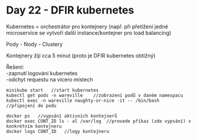 # Day 22 - DFIR kubernetes

Kubernetes = orchestrátor pro kontejnery (např. při přetížení jedné microservice se vytvoří další instance/kontejner pro load balancing)

Pody - Nody - Clustery

Kontejnery žijí cca 5 minut (proto je DFIR kubernetes obtížný)

Řešení:\
-zapnutí logování kubernetes\
-odchyt requestu na vícero místech

```shell-session
minikube start   //start kubernetes
kubectl get pods -n wareville    //zobrazení podů v daném namespacu
kubectl exec -n wareville naughty-or-nice -it -- /bin/bash   //připojení do podu

docker ps   //vypsání aktivních kontejnerů
docker exec CONT_ID ls - al /var/log  //provede příkaz (zde vypsání) v konkrétním kontejneru
docker logs CONT_ID   //logy kontejneru
```
